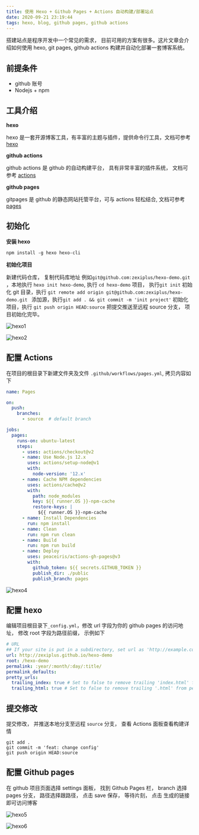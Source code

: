 ```yaml
---
title: 使用 Hexo + Github Pages + Actions 自动构建/部署站点
date: 2020-09-21 23:19:44
tags: hexo, blog, github pages, github actions
---
```



搭建站点是程序开发中一个常见的需求， 目前可用的方案有很多。这片文章会介绍如何使用 hexo, git pages, github actions 构建并自动化部署一套博客系统。



## 前提条件

* github 账号
* Nodejs + npm



## 工具介绍

**hexo**

hexo 是一套开源博客工具，有丰富的主题与插件，提供命令行工具，文档可参考 [hexo](https://hexo.io)

**github actions**

github actions 是 github 的自动构建平台， 具有非常丰富的插件系统， 文档可参考 [actions](https://github.com/features/actions)

**github pages**

gitpages 是 github 的静态网站托管平台，可与 actions 轻松结合, 文档可参考 [pages](https://pages.github.com/)



## 初始化

**安装 hexo**

```shell
npm install -g hexo hexo-cli
```



**初始化项目**

新建代码仓库， 复制代码库地址 例如`git@github.com:zexiplus/hexo-demo.git` ，本地执行 `hexo init hexo-demo`, 执行 `cd hexo-demo` 项目，  执行`git init` 初始化 git 目录，执行 `git remote add origin git@github.com:zexiplus/hexo-demo.git ` 添加源，执行`git add . && git commit -m 'init project'` 初始化项目，执行 `git push origin HEAD:source` 把提交推送至远程 source 分支， 项目初始化完毕。

![hexo1](./imgs/hexo1.png)

![hexo2](./imgs/hexo2.png)











## 配置 Actions 



在项目的根目录下新建文件夹及文件 `.github/workflows/pages.yml`, 拷贝内容如下

```yaml
name: Pages

on:
  push:
    branches:
      - source  # default branch

jobs:
  pages:
    runs-on: ubuntu-latest
    steps:
      - uses: actions/checkout@v2
      - name: Use Node.js 12.x
        uses: actions/setup-node@v1
        with:
          node-version: '12.x'
      - name: Cache NPM dependencies
        uses: actions/cache@v2
        with:
          path: node_modules
          key: ${{ runner.OS }}-npm-cache
          restore-keys: |
            ${{ runner.OS }}-npm-cache
      - name: Install Dependencies
        run: npm install
      - name: Clean
        run: npm run clean
      - name: Build
        run: npm run build
      - name: Deploy
        uses: peaceiris/actions-gh-pages@v3
        with:
          github_token: ${{ secrets.GITHUB_TOKEN }}
          publish_dir: ./public
          publish_branch: pages
```

![hexo4](./imgs/hexo4.png)



## 配置 hexo 

编辑项目根目录下`_config.yml`，修改 url 字段为你的 github pages 的访问地址， 修改 root 字段为路径前缀， 示例如下

```yaml
# URL
## If your site is put in a subdirectory, set url as 'http://example.com/child' and root as '/child/'
url: http://zexiplus.github.io/hexo-demo
root: /hexo-demo
permalink: :year/:month/:day/:title/
permalink_defaults:
pretty_urls:
  trailing_index: true # Set to false to remove trailing 'index.html' from permalinks
  trailing_html: true # Set to false to remove trailing '.html' from permalinks
```



## 提交修改

提交修改， 并推送本地分支至远程 `source` 分支， 查看 Actions 面板查看构建详情

```shell
git add .
git commit -m 'feat: change config'
git push origin HEAD:source
```





## 配置 Github pages

在 github 项目页面选择 settings 面板， 找到 Github Pages 栏， branch 选择 pages 分支， 路径选择跟路径， 点击 save 保存， 等待片刻， 点击 生成的链接即可访问博客

![hexo5](./imgs/hexo5.png)

![hexo6](./imgs/hexo6.png)





